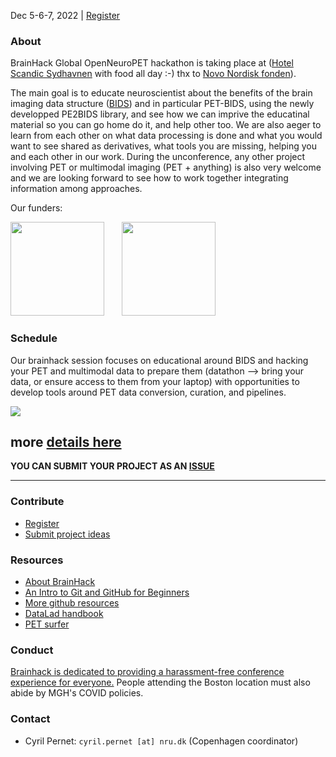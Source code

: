 Dec 5-6-7, 2022 | [Register](https://forms.gle/T81WSzi2GdPFd8CQ9)

### About

BrainHack Global OpenNeuroPET hackathon is taking place at ([Hotel Scandic Sydhavnen](https://github.com/openneuropet/outreach/blob/main/Brainhack-Nordic2021/location.md) with food all day :-) thx to [Novo Nordisk fonden](https://novonordiskfonden.dk/en/)).

The main goal is to educate neuroscientist about the benefits of the brain imaging data structure ([BIDS](https://bids.neuroimaging.io/)) and in particular PET-BIDS, using the newly developped PE2BIDS library, and see how we can imprive the educatinal material so you can go home do it, and help other too. We are also aeger to learn from each other on what data processing is done and what you would want to see shared as derivatives, what tools you are missing, helping you and each other in our work. During the unconference, any other project involving PET or multimodal imaging (PET + anything) is also very welcome and we are looking forward to see how to work together integrating information among approaches.

Our funders:

<img src="https://raw.githubusercontent.com/openneuropet/brainhack/gh-pages/images/nih-logo.png" width="150" height="150"> &nbsp; &nbsp; &nbsp; <img src="https://raw.githubusercontent.com/openneuropet/brainhack/gh-pages/images/logo-Novo-Nordisk-Fonden.png" width="150" height="150">

### Schedule

Our brainhack session focuses on educational around BIDS and hacking your PET and multimodal data to prepare them (datathon --> bring your data, or ensure access to them from your laptop) with opportunities to develop tools around PET data conversion, curation, and pipelines.  

<img src="https://github.com/openneuropet/outreach/blob/main/Brainhack-Nordic2021/braindk_small.png">

more [details here](https://github.com/openneuropet/outreach/edit/main/Brainhack-Nordic2022/)
----------------------------------------------------------------------------------------------------
   **YOU CAN SUBMIT YOUR PROJECT AS AN [ISSUE](https://github.com/openneuropet/outreach/issues/new/choose)**

----------------------------------------------------------------------------------------------------    

### Contribute

- [Register](https://forms.gle/M9QMk2dtguJLmFJB7)
- [Submit project ideas](https://github.com/openneuropet/outreach/issues/new?assignees=&labels=&template=brainhack-.md&title=%5BBrainHack%5D)

### Resources

- [About BrainHack](https://brainhack.org/about.html)
- [An Intro to Git and GitHub for Beginners](https://product.hubspot.com/blog/git-and-github-tutorial-for-beginners)
- [More github resources](https://guides.github.com/)
- [DataLad handbook](http://handbook.datalad.org/en/latest/)
- [PET surfer](https://surfer.nmr.mgh.harvard.edu/fswiki/PetSurfer)

### Conduct

[Brainhack is dedicated to providing a harassment-free conference experience for everyone.](https://brainhack.org/code-of-conduct.html)  People attending the Boston location must also abide by MGH's COVID policies.

### Contact

- Cyril Pernet: `cyril.pernet [at] nru.dk` (Copenhagen coordinator)
